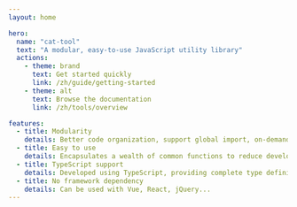 ```yaml
---
layout: home

hero:
  name: "cat-tool"
  text: "A modular, easy-to-use JavaScript utility library"
  actions:
    - theme: brand
      text: Get started quickly
      link: /zh/guide/getting-started
    - theme: alt
      text: Browse the documentation
      link: /zh/tools/overview

features:
  - title: Modularity
    details: Better code organization, support global import, on-demand import, tree shaking
  - title: Easy to use
    details: Encapsulates a wealth of common functions to reduce development difficulty
  - title: TypeScript support
    details: Developed using TypeScript, providing complete type definition files
  - title: No framework dependency
    details: Can be used with Vue, React, jQuery...
---
```

